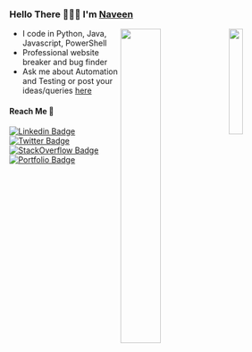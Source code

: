 ### Hello There 🙋🏻‍♂️  I'm [Naveen](https://navchandar.github.io)

<a href="https://github.com/navchandar?tab=repositories"><img align="right" width=22% src="https://github-readme-stats.vercel.app/api/top-langs/?username=navchandar&hide=css,html&title_color=ffffff&text_color=c9cacc&icon_color=2bbc8a&bg_color=1d1f21" /></a>
<a target="_blank" href="https://navchandar.github.io"><img align="right" width=38% src="https://github-readme-stats.vercel.app/api?username=navchandar&show_icons=true&title_color=ffffff&text_color=c9cacc&icon_color=2bbc8a&bg_color=1d1f21"></a>

  * I code in Python, Java, Javascript, PowerShell
  * Professional website breaker and bug finder
  * Ask me about Automation and Testing or post your ideas/queries [here](https://github.com/navchandar/navchandar/issues/new) 

#### Reach Me 📠
[![Linkedin Badge](https://img.shields.io/badge/-naveenchandar-blue?style=flat-square&logo=Linkedin&logoColor=white&link=https://www.linkedin.com/in/naveenchandar//)](https://www.linkedin.com/in/naveenchandar/) 
[![Twitter Badge](https://img.shields.io/badge/-navchandar-1ca0f1?style=flat-square&logo=twitter&logoColor=white&link=https://twitter.com/navchandar)](https://twitter.com/navchandar) 
[![StackOverflow Badge](https://img.shields.io/badge/-naveenchandar-2d2d2d?style=flat-square&logo=StackOverflow&logoColor=orange&link=https://stackoverflow.com/story/naveenchandar//)](https://stackoverflow.com/story/naveenchandar/) 
[![Portfolio Badge](https://img.shields.io/badge/-navchandar-24292e?style=flat-square&logo=Github&logoColor=white&link=https://navchandar.github.io//)](https://navchandar.github.io/) 
